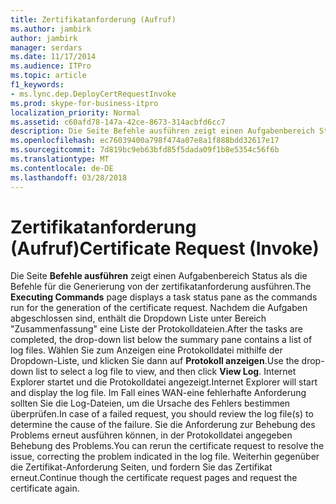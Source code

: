 ```yaml
---
title: Zertifikatanforderung (Aufruf)
ms.author: jambirk
author: jambirk
manager: serdars
ms.date: 11/17/2014
ms.audience: ITPro
ms.topic: article
f1_keywords:
- ms.lync.dep.DeployCertRequestInvoke
ms.prod: skype-for-business-itpro
localization_priority: Normal
ms.assetid: c60afd78-147a-42ce-8673-314acbfd6cc7
description: Die Seite Befehle ausführen zeigt einen Aufgabenbereich Status als die Befehle für die Generierung von der zertifikatanforderung ausführen. Nachdem die Aufgaben abgeschlossen sind, enthält die Dropdown Liste unter Bereich "Zusammenfassung" eine Liste der Protokolldateien. Wählen Sie zum Anzeigen eine Protokolldatei mithilfe der Dropdown-Liste, und klicken Sie dann auf Protokoll anzeigen. Internet Explorer startet und die Protokolldatei angezeigt. Im Fall eines WAN-eine fehlerhafte Anforderung sollten Sie die Log-Dateien, um die Ursache des Fehlers bestimmen überprüfen. Sie die Anforderung zur Behebung des Problems erneut ausführen können, in der Protokolldatei angegeben Behebung des Problems. Weiterhin gegenüber die Zertifikat-Anforderung Seiten, und fordern Sie das Zertifikat erneut.
ms.openlocfilehash: ec76039400a798f474a07e8a1f888bdd32617e17
ms.sourcegitcommit: 7d819bc9eb63bfd85f5dada09f1b8e5354c56f6b
ms.translationtype: MT
ms.contentlocale: de-DE
ms.lasthandoff: 03/28/2018
---
```

# <a name="certificate-request-invoke"></a><span data-ttu-id="25a99-109">Zertifikatanforderung (Aufruf)</span><span class="sxs-lookup"><span data-stu-id="25a99-109">Certificate Request (Invoke)</span></span>
 
<span data-ttu-id="25a99-110">Die Seite **Befehle ausführen** zeigt einen Aufgabenbereich Status als die Befehle für die Generierung von der zertifikatanforderung ausführen.</span><span class="sxs-lookup"><span data-stu-id="25a99-110">The **Executing Commands** page displays a task status pane as the commands run for the generation of the certificate request.</span></span> <span data-ttu-id="25a99-111">Nachdem die Aufgaben abgeschlossen sind, enthält die Dropdown Liste unter Bereich "Zusammenfassung" eine Liste der Protokolldateien.</span><span class="sxs-lookup"><span data-stu-id="25a99-111">After the tasks are completed, the drop-down list below the summary pane contains a list of log files.</span></span> <span data-ttu-id="25a99-112">Wählen Sie zum Anzeigen eine Protokolldatei mithilfe der Dropdown-Liste, und klicken Sie dann auf **Protokoll anzeigen**.</span><span class="sxs-lookup"><span data-stu-id="25a99-112">Use the drop-down list to select a log file to view, and then click **View Log**.</span></span> <span data-ttu-id="25a99-113">Internet Explorer startet und die Protokolldatei angezeigt.</span><span class="sxs-lookup"><span data-stu-id="25a99-113">Internet Explorer will start and display the log file.</span></span> <span data-ttu-id="25a99-114">Im Fall eines WAN-eine fehlerhafte Anforderung sollten Sie die Log-Dateien, um die Ursache des Fehlers bestimmen überprüfen.</span><span class="sxs-lookup"><span data-stu-id="25a99-114">In case of a failed request, you should review the log file(s) to determine the cause of the failure.</span></span> <span data-ttu-id="25a99-115">Sie die Anforderung zur Behebung des Problems erneut ausführen können, in der Protokolldatei angegeben Behebung des Problems.</span><span class="sxs-lookup"><span data-stu-id="25a99-115">You can rerun the certificate request to resolve the issue, correcting the problem indicated in the log file.</span></span> <span data-ttu-id="25a99-116">Weiterhin gegenüber die Zertifikat-Anforderung Seiten, und fordern Sie das Zertifikat erneut.</span><span class="sxs-lookup"><span data-stu-id="25a99-116">Continue though the certificate request pages and request the certificate again.</span></span>
  

